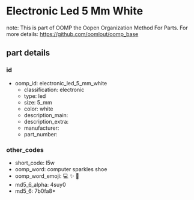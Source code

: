 # Electronic Led 5 Mm White  

note: This is part of OOMP the Oopen Organization Method For Parts. For more details: https://github.com/oomlout/oomp_base

##  part details





### id
* oomp_id: electronic_led_5_mm_white
  * classification: electronic
  * type: led
  * size: 5_mm
  * color: white
  * description_main: 
  * description_extra: 
  * manufacturer: 
  * part_number: 

### other_codes
* short_code: l5w
* oomp_word: computer sparkles shoe
* oomp_word_emoji: :computer: :sparkles: :shoe:
* md5_6_alpha: 4suy0
* md5_6: 7b0fa8* 